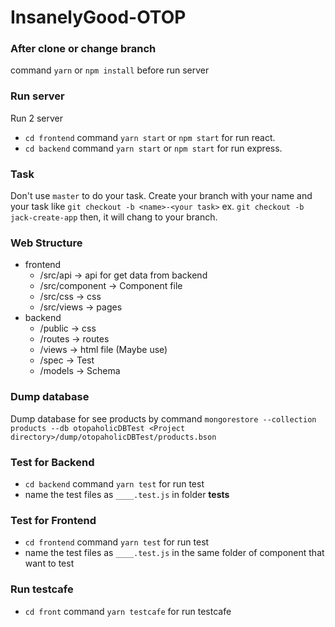 # InsanelyGood-OTOP

### After clone or change branch
command `yarn` or `npm install` before run server

### Run server
Run 2 server
- `cd frontend` command `yarn start` or `npm start` for run react.
- `cd backend` command `yarn start` or `npm start` for run express.

### Task
Don't use `master` to do your task. Create your branch with your name and your task like `git checkout -b <name>-<your task>` ex. `git checkout -b jack-create-app` then, it will chang to your branch.

### Web Structure
- frontend
    - /src/api -> api for get data from backend
    - /src/component -> Component file
    - /src/css -> css
    - /src/views -> pages 
- backend
    - /public -> css
    - /routes -> routes
    - /views -> html file (Maybe use)
    - /spec -> Test
    - /models -> Schema

### Dump database
Dump database for see products by command `mongorestore --collection products --db otopaholicDBTest <Project directory>/dump/otopaholicDBTest/products.bson`

### Test for Backend
- `cd backend` command `yarn test` for run test
- name the test files as `____.test.js` in folder **tests**

### Test for Frontend
- `cd frontend` command `yarn test` for run test
- name the test files as `____.test.js` in the same folder of component that want to test

### Run testcafe
- `cd front` command `yarn testcafe` for run testcafe
